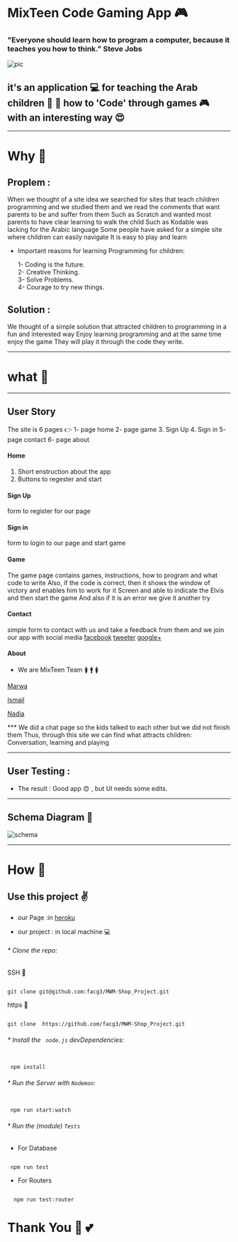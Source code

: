 # MixTeen Code Gaming App 🎮

### "Everyone should learn how to program a computer, because it teaches you how to think." Steve Jobs

![pic](https://github.com/facg3/MixTeenApp/blob/master/public/images/mxt-logo.png)

## it's an application 💻 for teaching the Arab children 👦 👧  how to 'Code' through games 🎮  with an interesting way  😍
___
# Why 🙋  
## Proplem : 

When we thought of a site idea we searched for sites that teach children programming and we studied them and we read the comments that want parents to be and suffer from them
Such as Scratch and wanted most parents to have clear learning to walk the child
Such as Kodable was lacking for the Arabic language
Some people have asked for a simple site where children can easily navigate
It is easy to play and learn 

* Important reasons for learning Programming for children:  

   1- Coding is the future.  
   2- Creative Thinking.  
   3- Solve Problems.  
   4- Courage to try new things.  

## Solution :
We thought of a simple solution that attracted children to programming in a fun and interested way
Enjoy learning programming and at the same time enjoy the game
They will play it through the code they write.

___ 

# what 🙋 

--- 
## User Story
The site is 6 pages 👉
1- page home
2- page game
3. Sign Up
4. Sign in
5- page contact
6- page about

#### Home 

1. Short enstruction about the app
2. Buttons to regester and start 

#### Sign Up

form to register for our page

#### Sign in

form to login to our page  and start game

#### Game 

The game page contains games, instructions, how to program and what code to write
Also, if the code is correct, then it shows the window of victory and enables him to work for it
Screen and able to indicate the Elvis and then start the game 
And also if it is an error we give it another try

#### Contact 

simple form to contact with us and take a feedback from them and we join our app with social media [facebook](https://www.facebook.com/MixTeen-161684127804201/) [tweeter](https://twitter.com/mixteen2018) [google+](https://plus.google.com/u/0/107981716703962803784) 

#### About

* We are MixTeen Team  🚺 🚹 🚺

[Marwa](https://github.com/MarwaBj)  

[Ismail](https://github.com/ismail2009)  

[Nadia](https://github.com/NadiaKhatib)


*** We did a chat page so the kids talked to each other but we did not finish them
Thus, through this site we can find what attracts children:
Conversation, learning and playing

___

## User Testing :  

* The result : Good app :heart_eyes: , but UI needs some edits.

___

## Schema Diagram  📅

![schema](https://github.com/facg3/MixTeenApp/blob/master/public/images/schema.png)

---



# How 🙋

## Use this project  ✌️

* our Page :in [heroku]()

* our project : in local machine 💻

###### * Clone the repo:  

SSH  🔐

```

git clone git@github.com:facg3/MWM-Shop_Project.git

```

https 🔐

```

git clone  https://github.com/facg3/MWM-Shop_Project.git  

```

###### * Install the ` node.js` devDependencies:  

```  

 npm install  
```

###### * Run the Server with `Nodemon`:  
```

 npm run start:watch   
 ```

###### * Run the (module) `Tests`
* For Database  

```   

 npm run test  
 ```


* For Routers  

```  

  npm run test:router  
  ```


# Thank You 🙂 💕


